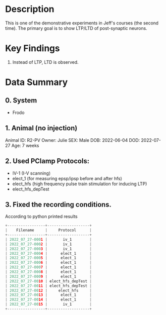 # Description
This is one of the demonstrative experiments in Jeff's courses (the second time). The primary goal is to show LTP/LTD of post-synaptic neurons.

# Key Findings
1. Instead of LTP, LTD is observed.

# Data Summary
## 0. System
- Frodo

## 1. Animal (no injection)
Animal ID: R2-PV
Owner: Julie
SEX: Male
DOB: 2022-06-04
DOD: 2022-07-27
Age: 7 weeks

## 2. Used PClamp Protocols:
- IV-1 (I-V scanning)
- elect_1 (for measuring epsp/ipsp before and after hfs)
- elect_hfs (high frequency pulse train stimulation for inducing LTP)
- elect_hfs_depTest

## 3. Fixed the recording conditions.
According to python printed results
```python
+-----------------+-------------------+
|    Filename     |     Protocol      |
+-----------------+-------------------+
| 2022_07_27-0001 |       iv_1        |
| 2022_07_27-0002 |       iv_1        |
| 2022_07_27-0003 |       iv_1        |
| 2022_07_27-0004 |      elect_1      |
| 2022_07_27-0005 |      elect_1      |
| 2022_07_27-0006 |      elect_1      |
| 2022_07_27-0007 |      elect_1      |
| 2022_07_27-0008 |      elect_1      |
| 2022_07_27-0009 |      elect_1      |
| 2022_07_27-0010 | elect_hfs_depTest |
| 2022_07_27-0011 | elect_hfs_depTest |
| 2022_07_27-0012 |     elect_hfs     |
| 2022_07_27-0013 |      elect_1      |
| 2022_07_27-0014 |      elect_1      |
| 2022_07_27-0015 |       iv_1        |
+-----------------+-------------------+
```
